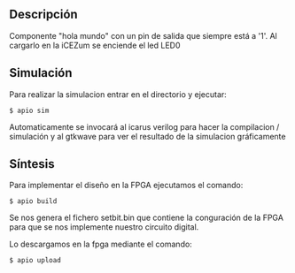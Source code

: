 ## Descripción
Componente "hola mundo" con un pin de salida que siempre está a '1'.
Al cargarlo en la iCEZum se enciende el led LED0

## Simulación

Para realizar la simulacion entrar en el directorio y ejecutar:

    $ apio sim

Automaticamente se invocará al icarus verilog para hacer la compilacion / simulación y al gtkwave para ver el resultado de la simulacion gráficamente

## Síntesis

Para implementar el diseño en la FPGA ejecutamos el comando:

    $ apio build

Se nos genera el fichero setbit.bin que contiene la conguración de la FPGA para que se nos implemente nuestro circuito digital.

Lo descargamos en la fpga mediante el comando:

    $ apio upload
